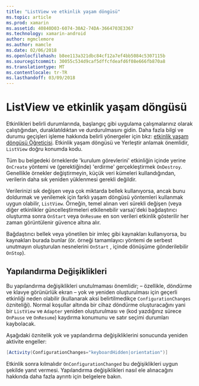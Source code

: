 ```yaml
---
title: "ListView ve etkinlik yaşam döngüsü"
ms.topic: article
ms.prod: xamarin
ms.assetid: 40840D03-6074-30A2-74DA-3664703E3367
ms.technology: xamarin-android
author: mgmclemore
ms.author: mamcle
ms.date: 02/06/2018
ms.openlocfilehash: b8ee113a321dbc84cf12a7ef4bb5084c5307115b
ms.sourcegitcommit: 30055c534d9caf5dffcfdeafd6f08e666fb870a8
ms.translationtype: MT
ms.contentlocale: tr-TR
ms.lasthandoff: 03/09/2018
---
```

# <a name="listview-and-the-activity-lifecycle"></a>ListView ve etkinlik yaşam döngüsü

Etkinlikleri belirli durumlarında, başlangıç gibi uygulama çalışmalarınız olarak çalıştığından, duraklatıldıktan ve durdurulmasını gidin. Daha fazla bilgi ve durumu geçişleri işleme hakkında belirli yönergeler için bkz: [etkinlik yaşam döngüsü Öğreticisi](~/android/app-fundamentals/activity-lifecycle/index.md).
Etkinlik yaşam döngüsü ve Yerleştir anlamak önemlidir, `ListView` doğru konumda kodu.

Tüm bu belgedeki örneklerde 'kurulum görevlerini' etkinliğin içinde yerine `OnCreate` yöntemi ve (gerektiğinde) 'erdirme' gerçekleştirmek `OnDestroy`. Genellikle örnekler değiştirmeyin, küçük veri kümeleri kullandığından, verilerin daha sık yeniden yüklenmesi gerekli değildir.

Verilerinizi sık değişen veya çok miktarda bellek kullanıyorsa, ancak bunu doldurmak ve yenilemek için farklı yaşam döngüsü yöntemleri kullanmak uygun olabilir, `ListView`. Örneğin, temel alınan veri sürekli değişen (veya diğer etkinlikler güncelleştirmeleri etkilenebilir varsa)'deki bağdaştırıcı oluşturma sonra `OnStart` veya `OnResume` en son verileri etkinlik gösterilir her zaman görüntülenir güvence altına alır.

Bağdaştırıcı bellek veya yönetilen bir imleç gibi kaynakları kullanıyorsa, bu kaynakları burada bunlar (ör. örneği tamamlayıcı yöntemi de serbest unutmayın oluşturulan nesnelerini `OnStart` , içinde dönüşüme gönderilebilir `OnStop`).


## <a name="configuration-changes"></a>Yapılandırma Değişiklikleri

Bu yapılandırma değişiklikleri unutulmaması önemlidir; &ndash; özellikle, döndürme ve klavye görünürlük ekran &ndash; yok ve yeniden oluşturulması için geçerli etkinliği neden olabilir (kullanarak aksi belirtilmedikçe `ConfigurationChanges` özniteliği). Normal koşullar altında bir cihaz döndürme oluşturacağını yani bir `ListView` ve `Adapter` yeniden oluşturulması ve (kod yazdığınız sürece `OnPause` ve `OnResume`) kaydırma konumunu ve satır seçimi durumları kaybolacak.

Aşağıdaki öznitelik yok ve yapılandırma değişikliklerini sonucunda yeniden aktivite engeller:

```csharp
[Activity(ConfigurationChanges="keyboardHidden|orientation")]
```

Etkinlik sonra kılmalıdır `OnConfigurationChanged` bu değişiklikleri uygun şekilde yanıt vermesi. Yapılandırma değişiklikleri nasıl ele alınacağını hakkında daha fazla ayrıntı için belgelere bakın.

